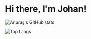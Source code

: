 # Hi there, I'm Johan! 

![Anurag's GitHub stats](https://github-readme-stats.vercel.app/api?username=OctoPol7&show_icons=true&theme=aura_dark)

![Top Langs](https://github-readme-stats.vercel.app/api/top-langs/?username=OctoPol7a&layout=compact)
